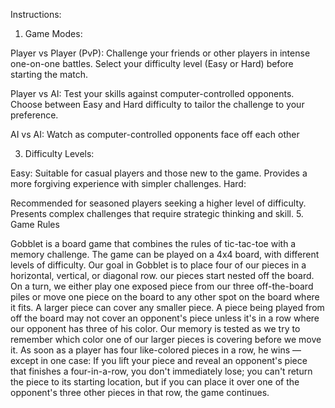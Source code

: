 Instructions:
1. Game Modes:
   
Player vs Player (PvP):
Challenge your friends or other players in intense one-on-one battles.
Select your difficulty level (Easy or Hard) before starting the match.

Player vs AI:
Test your skills against computer-controlled opponents.
Choose between Easy and Hard difficulty to tailor the challenge to your preference.

AI vs AI:
Watch as computer-controlled opponents face off each other

3. Difficulty Levels:
   
Easy:
Suitable for casual players and those new to the game.
Provides a more forgiving experience with simpler challenges.
Hard:

Recommended for seasoned players seeking a higher level of difficulty.
Presents complex challenges that require strategic thinking and skill.
5. Game Rules

Gobblet is a board game that combines the rules of tic-tac-toe with a memory challenge. 
The game can be played on a 4x4 board, with different levels of difficulty. 
Our goal in Gobblet is to place four of our pieces in a horizontal, vertical, 
or diagonal row. our pieces start nested off the board. On a turn, 
we either play one exposed piece from our three off-the-board piles or move one piece on the board to any other spot on the board where it fits. 
A larger piece can cover any smaller piece. A piece being played from off the board may not cover an opponent's piece unless 
it's in a row where our opponent has three of his color. Our memory is tested as we try to remember which color one of our larger pieces 
is covering before we move it. As soon as a player has four like-colored pieces in a row, he wins — except in one case: If you lift your piece and 
reveal an opponent's piece that finishes a four-in-a-row, you don't immediately lose; you can't return the piece to its starting location, 
but if you can place it over one of the opponent's three other pieces in that row, the game continues.
